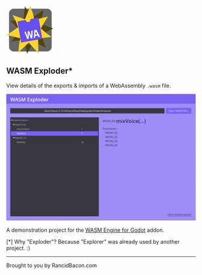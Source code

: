 ![WASM Exploder logo](wasm-exploder-logo--128x128.png)
## WASM Exploder*

View details of the exports & imports of a WebAssembly `.wasm` file.

![Screenshot of WASM Exploder viewing a .wasm file](wasm-exploder--screenshot.png)

A demonstration project for the [WASM Engine for Godot](https://gitlab.com/RancidBacon/godot-wasm-engine) addon.

[*] Why "Exploder"? Because "Explorer" was already used by another project. :)

----

Brought to you by RancidBacon.com

